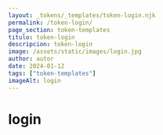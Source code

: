 ```yaml
---
layout: _tokens/_templates/token-login.njk
permalink: /token-login/
page_section: token-templates
titulo: token-login
descripcion: token-login
image: /assets/static/images/login.jpg
author: autor
date: 2024-01-12 
tags: ["token-templates"]
imageAlt: login
---
```

# login

